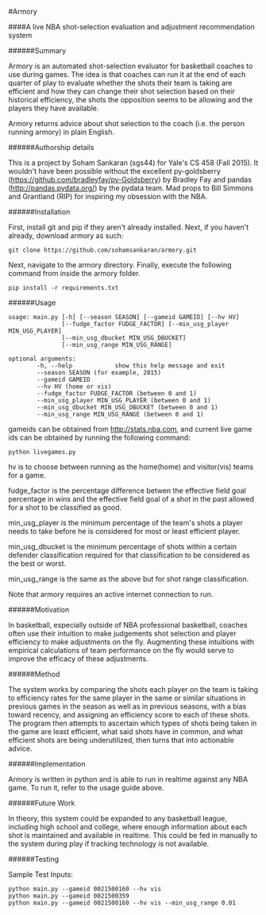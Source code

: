 #Armory

####A live NBA shot-selection evaluation and adjustment recommendation system

######Summary

Armory is an automated shot-selection evaluator for basketball coaches to use during games. The idea is that coaches can run it at the end of each quarter of play to evaluate whether the shots their team is taking are efficient and how they can change their shot selection based on their historical efficiency, the shots the opposition seems to be allowing and the players they have available.

Armory returns advice about shot selection to the coach (i.e. the person running armory) in plain English.

######Authorship details

This is a project by Soham Sankaran (sgs44) for Yale's CS 458 (Fall 2015).
It wouldn't have been possible without the excellent py-goldsberry (https://github.com/bradleyfay/py-Goldsberry) by Bradley Fay and pandas (http://pandas.pydata.org/) by the pydata team.
Mad props to Bill Simmons and Grantland (RIP) for inspiring my obsession with the NBA.

######Installation

First, install git and pip if they aren't already installed. Next, if you haven't already, download armory as such:

	git clone https://github.com/sohamsankaran/armory.git

Next, navigate to the armory directory. Finally, execute the following command from inside the armory folder.

	pip install -r requirements.txt

######Usage

	usage: main.py [-h] [--season SEASON] [--gameid GAMEID] [--hv HV]
        	       [--fudge_factor FUDGE_FACTOR] [--min_usg_player MIN_USG_PLAYER]
        	       [--min_usg_dbucket MIN_USG_DBUCKET]
        	       [--min_usg_range MIN_USG_RANGE]

	optional arguments:
 			-h, --help            show this help message and exit
  			--season SEASON (for example, 2015)
  			--gameid GAMEID
  			--hv HV (home or vis)
  			--fudge_factor FUDGE_FACTOR (between 0 and 1)
  			--min_usg_player MIN_USG_PLAYER (between 0 and 1)
  			--min_usg_dbucket MIN_USG_DBUCKET (between 0 and 1)
  			--min_usg_range MIN_USG_RANGE (between 0 and 1)
  			
gameids can be obtained from http://stats.nba.com, and current live game ids can be obtained by running the following command:

	python livegames.py

hv is to choose between running as the home(home) and visitor(vis) teams for a game.

fudge_factor is the percentage difference betwen the effective field goal percentage in wins and the effective field goal of a shot in the past allowed for a shot to be classified as good.

min_usg_player is the minimum percentage of the team's shots a player needs to take before he is considered for most or least efficient player.

min_usg_dbucket is the minimum percentage of shots within a certain defender classification required for that classification to be considered as the best or worst.

min_usg_range is the same as the above but for shot range classification.

Note that armory requires an active internet connection to run.

######Motivation

In basketball, especially outside of NBA professional basketball, coaches often use their intuition to make judgements shot selection and player efficiency to make adjustments on the fly. Augmenting these intuitions with empirical calculations of team performance on the fly would serve to improve the efficacy of these adjustments.
 
######Method

The system works by comparing the shots each player on the team is taking to efficiency rates for the same player in the same or similar situations in previous games in the season as well as in previous seasons, with a bias toward recency, and assigning an efficiency score to each of these shots. The program then attempts to ascertain which types of shots being taken in the game are least efficient, what said shots have in common, and what efficient shots are being underutilized, then turns that into actionable advice.

######Implementation

Armory is written in python and is able to run in realtime against any NBA game. To run it, refer to the usage guide above.

######Future Work

In theory, this system could be expanded to any basketball league, including high school and college, where enough information about each shot is maintained and available in realtime. This could be fed in manually to the system during play if tracking technology is not available.

######Testing

Sample Test Inputs:

	python main.py --gameid 0021500160 --hv vis
	python main.py --gameid 0021500359
	python main.py --gameid 0021500160 --hv vis --min_usg_range 0.01





